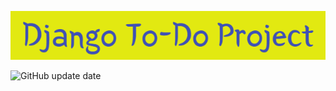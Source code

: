 ![](https://github.com/Kate-Pol/Django---To_Do_Project/blob/main/Django_To-Do_Project.png)

![GitHub update date](https://img.shields.io/steam/update-date/https://github.com/Kate-Pol/Django---To_Do_Project.git)